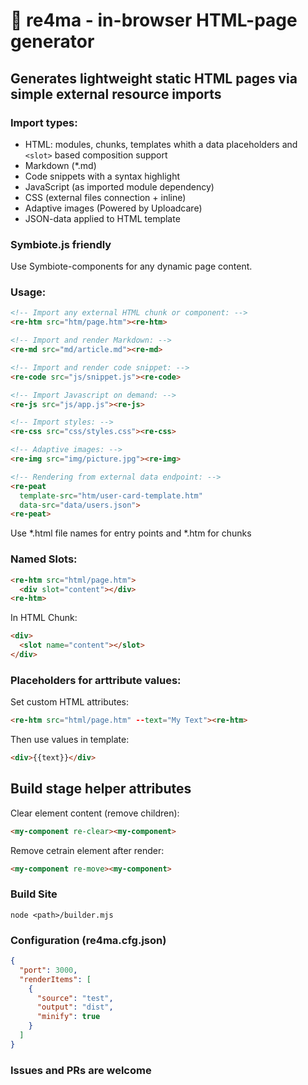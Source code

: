 # 🎈 re4ma - in-browser HTML-page generator

## Generates lightweight static HTML pages via simple external resource imports

### Import types:

* HTML: modules, chunks, templates whith a data placeholders and `<slot>` based composition support
* Markdown (*.md)
* Code snippets with a syntax highlight
* JavaScript (as imported module dependency)
* CSS (external files connection + inline)
* Adaptive images (Powered by Uploadcare)
* JSON-data applied to HTML template

### Symbiote.js friendly
Use Symbiote-components for any dynamic page content.

### Usage:
```html
<!-- Import any external HTML chunk or component: -->
<re-htm src="htm/page.htm"><re-htm>

<!-- Import and render Markdown: -->
<re-md src="md/article.md"><re-md>

<!-- Import and render code snippet: -->
<re-code src="js/snippet.js"><re-code>

<!-- Import Javascript on demand: -->
<re-js src="js/app.js"><re-js>

<!-- Import styles: -->
<re-css src="css/styles.css"><re-css>

<!-- Adaptive images: -->
<re-img src="img/picture.jpg"><re-img>

<!-- Rendering from external data endpoint: -->
<re-peat 
  template-src="htm/user-card-template.htm"
  data-src="data/users.json">
<re-peat>
```
Use *.html file names for entry points and *.htm for chunks

### Named Slots:

```html
<re-htm src="html/page.htm">
  <div slot="content"></div>
<re-htm>
```
In HTML Chunk:
```html
<div>
  <slot name="content"></slot>
</div>
```
### Placeholders for arttribute values:

Set custom HTML attributes:
```html
<re-htm src="html/page.htm" --text="My Text"><re-htm>
```
Then use values in template:
```html
<div>{{text}}</div>
```
## Build stage helper attributes
Clear element content (remove children):
```html
<my-component re-clear><my-component>
```

Remove cetrain element after render:
```html
<my-component re-move><my-component>
```
###

### Build Site
```
node <path>/builder.mjs
```
### Configuration (re4ma.cfg.json)
```json
{
  "port": 3000,
  "renderItems": [
    {
      "source": "test",
      "output": "dist",
      "minify": true
    }
  ]
}
```

### Issues and PRs are welcome
